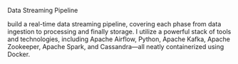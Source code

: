 Data Streaming Pipeline
 
build a real-time data streaming pipeline, covering each phase from data ingestion to processing and finally storage. I utilize a powerful stack of tools and technologies, including Apache Airflow, Python, Apache Kafka, Apache Zookeeper, Apache Spark, and Cassandra—all neatly containerized using Docker.
